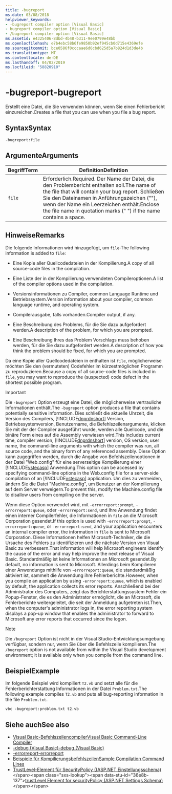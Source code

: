 ```yaml
---
title: -bugreport
ms.date: 03/08/2018
helpviewer_keywords:
- -bugreport compiler option [Visual Basic]
- bugreport compiler option [Visual Basic]
- /bugreport compiler option [Visual Basic]
ms.assetid: e4325406-8dbd-4b48-b311-9ee0799e48bb
ms.openlocfilehash: e7b4ebc58b6fe9850b92ef945cb0d715e4369efe
ms.sourcegitcommit: bce0586f0cccaae6d6cbd625d5a7b824d1d3de4b
ms.translationtype: MT
ms.contentlocale: de-DE
ms.lasthandoff: 04/02/2019
ms.locfileid: "58820910"
---
```

# <a name="-bugreport"></a><span data-ttu-id="36e8b-102">-bugreport</span><span class="sxs-lookup"><span data-stu-id="36e8b-102">-bugreport</span></span>
<span data-ttu-id="36e8b-103">Erstellt eine Datei, die Sie verwenden können, wenn Sie einen Fehlerbericht einzureichen.</span><span class="sxs-lookup"><span data-stu-id="36e8b-103">Creates a file that you can use when you file a bug report.</span></span>  
  
## <a name="syntax"></a><span data-ttu-id="36e8b-104">Syntax</span><span class="sxs-lookup"><span data-stu-id="36e8b-104">Syntax</span></span>  
  
```  
-bugreport:file  
```  
  
## <a name="arguments"></a><span data-ttu-id="36e8b-105">Argumente</span><span class="sxs-lookup"><span data-stu-id="36e8b-105">Arguments</span></span>  
  
|<span data-ttu-id="36e8b-106">Begriff</span><span class="sxs-lookup"><span data-stu-id="36e8b-106">Term</span></span>|<span data-ttu-id="36e8b-107">Definition</span><span class="sxs-lookup"><span data-stu-id="36e8b-107">Definition</span></span>|  
|---|---|  
|`file`|<span data-ttu-id="36e8b-108">Erforderlich.</span><span class="sxs-lookup"><span data-stu-id="36e8b-108">Required.</span></span> <span data-ttu-id="36e8b-109">Der Name der Datei, die den Problembericht enthalten soll.</span><span class="sxs-lookup"><span data-stu-id="36e8b-109">The name of the file that will contain your bug report.</span></span> <span data-ttu-id="36e8b-110">Schließen Sie den Dateinamen in Anführungszeichen (""), wenn der Name ein Leerzeichen enthält.</span><span class="sxs-lookup"><span data-stu-id="36e8b-110">Enclose the file name in quotation marks (" ") if the name contains a space.</span></span>|  
  
## <a name="remarks"></a><span data-ttu-id="36e8b-111">Hinweise</span><span class="sxs-lookup"><span data-stu-id="36e8b-111">Remarks</span></span>  
 <span data-ttu-id="36e8b-112">Die folgende Informationen wird hinzugefügt, um `file`:</span><span class="sxs-lookup"><span data-stu-id="36e8b-112">The following information is added to `file`:</span></span>  
  
-   <span data-ttu-id="36e8b-113">Eine Kopie aller Quellcodedateien in der Kompilierung.</span><span class="sxs-lookup"><span data-stu-id="36e8b-113">A copy of all source-code files in the compilation.</span></span>  
  
-   <span data-ttu-id="36e8b-114">Eine Liste der in der Kompilierung verwendeten Compileroptionen.</span><span class="sxs-lookup"><span data-stu-id="36e8b-114">A list of the compiler options used in the compilation.</span></span>  
  
-   <span data-ttu-id="36e8b-115">Versionsinformationen zu Compiler, common Language Runtime und Betriebssystem.</span><span class="sxs-lookup"><span data-stu-id="36e8b-115">Version information about your compiler, common language runtime, and operating system.</span></span>  
  
-   <span data-ttu-id="36e8b-116">Compilerausgabe, falls vorhanden.</span><span class="sxs-lookup"><span data-stu-id="36e8b-116">Compiler output, if any.</span></span>  
  
-   <span data-ttu-id="36e8b-117">Eine Beschreibung des Problems, für die Sie dazu aufgefordert werden.</span><span class="sxs-lookup"><span data-stu-id="36e8b-117">A description of the problem, for which you are prompted.</span></span>  
  
-   <span data-ttu-id="36e8b-118">Eine Beschreibung Ihres das Problem Vorschlags muss behoben werden, für die Sie dazu aufgefordert werden.</span><span class="sxs-lookup"><span data-stu-id="36e8b-118">A description of how you think the problem should be fixed, for which you are prompted.</span></span>  
  
 <span data-ttu-id="36e8b-119">Da eine Kopie aller Quellcodedateien in enthalten ist `file`, möglicherweise möchten Sie den (vermuteten) Codefehler im kürzestmöglichen Programm zu reproduzieren.</span><span class="sxs-lookup"><span data-stu-id="36e8b-119">Because a copy of all source-code files is included in `file`, you may want to reproduce the (suspected) code defect in the shortest possible program.</span></span>  
  
> [!IMPORTANT]
>  <span data-ttu-id="36e8b-120">Die `-bugreport` Option erzeugt eine Datei, die möglicherweise vertrauliche Informationen enthält.</span><span class="sxs-lookup"><span data-stu-id="36e8b-120">The `-bugreport` option produces a file that contains potentially sensitive information.</span></span> <span data-ttu-id="36e8b-121">Dies schließt die aktuelle Uhrzeit, die Version des Compilers, [!INCLUDE[dnprdnshort](~/includes/dnprdnshort-md.md)] Version, Betriebssystemversion, Benutzername, die Befehlszeilenargumente, klicken Sie mit der der Compiler ausgeführt wurde, werden alle Quellcode, und die binäre Form eines auf die Assembly verwiesen wird.</span><span class="sxs-lookup"><span data-stu-id="36e8b-121">This includes current time, compiler version, [!INCLUDE[dnprdnshort](~/includes/dnprdnshort-md.md)] version, OS version, user name, the command-line arguments with which the compiler was run, all source code, and the binary form of any referenced assembly.</span></span> <span data-ttu-id="36e8b-122">Diese Option kann zugegriffen werden, durch die Angabe von Befehlszeilenoptionen in der Datei "Web.config" für eine serverseitige Kompilierung einer [!INCLUDE[vstecasp](~/includes/vstecasp-md.md)] Anwendung.</span><span class="sxs-lookup"><span data-stu-id="36e8b-122">This option can be accessed by specifying command-line options in the Web.config file for a server-side compilation of an [!INCLUDE[vstecasp](~/includes/vstecasp-md.md)] application.</span></span> <span data-ttu-id="36e8b-123">Um dies zu vermeiden, ändern Sie die Datei "Machine.config", um Benutzer an der Kompilierung auf dem Server verweigern.</span><span class="sxs-lookup"><span data-stu-id="36e8b-123">To prevent this, modify the Machine.config file to disallow users from compiling on the server.</span></span>  
  
 <span data-ttu-id="36e8b-124">Wenn diese Option verwendet wird, mit `-errorreport:prompt`, `-errorreport:queue`, oder `-errorreport:send`, und Ihre Anwendung findet einen interner Compilerfehler, die Informationen in `file` an die Microsoft Corporation gesendet.</span><span class="sxs-lookup"><span data-stu-id="36e8b-124">If this option is used with `-errorreport:prompt`, `-errorreport:queue`, or `-errorreport:send`, and your application encounters an internal compiler error, the information in `file` is sent to Microsoft Corporation.</span></span> <span data-ttu-id="36e8b-125">Diese Informationen helfen Microsoft-Techniker, die die Ursache des Fehlers zu identifizieren und die nächste Version von Visual Basic zu verbessern.</span><span class="sxs-lookup"><span data-stu-id="36e8b-125">That information will help Microsoft engineers identify the cause of the error and may help improve the next release of Visual Basic.</span></span> <span data-ttu-id="36e8b-126">Standardmäßig ist keine Informationen an Microsoft gesendet.</span><span class="sxs-lookup"><span data-stu-id="36e8b-126">By default, no information is sent to Microsoft.</span></span> <span data-ttu-id="36e8b-127">Allerdings beim Kompilieren einer Anwendungs mithilfe von `-errorreport:queue`, die standardmäßig aktiviert ist, sammelt die Anwendung ihre Fehlerberichte.</span><span class="sxs-lookup"><span data-stu-id="36e8b-127">However, when you compile an application by using `-errorreport:queue`, which is enabled by default, the application collects its error reports.</span></span> <span data-ttu-id="36e8b-128">Anschließend bei der Administrator des Computers, zeigt das Berichterstattungssystem Fehler ein Popup-Fenster, die es den Administrator ermöglicht, die an Microsoft, die Fehlerberichte weitergeleitet, die seit der Anmeldung aufgetreten ist.</span><span class="sxs-lookup"><span data-stu-id="36e8b-128">Then, when the computer's administrator logs in, the error reporting system displays a pop-up window that enables the administrator to forward to Microsoft any error reports that occurred since the logon.</span></span>  
  
> [!NOTE]
>  <span data-ttu-id="36e8b-129">Die `/bugreport` Option ist nicht in der Visual Studio-Entwicklungsumgebung verfügbar, sondern nur, wenn Sie über die Befehlszeile kompilieren.</span><span class="sxs-lookup"><span data-stu-id="36e8b-129">The `/bugreport` option is not available from within the Visual Studio development environment; it is available only when you compile from the command line.</span></span>  
  
## <a name="example"></a><span data-ttu-id="36e8b-130">Beispiel</span><span class="sxs-lookup"><span data-stu-id="36e8b-130">Example</span></span>  
 <span data-ttu-id="36e8b-131">Im folgende Beispiel wird kompiliert `T2.vb` und setzt alle für die Fehlerberichterstattung Informationen in der Datei `Problem.txt`.</span><span class="sxs-lookup"><span data-stu-id="36e8b-131">The following example compiles `T2.vb` and puts all bug-reporting information in the file `Problem.txt`.</span></span>  
  
```  
vbc -bugreport:problem.txt t2.vb  
```  
  
## <a name="see-also"></a><span data-ttu-id="36e8b-132">Siehe auch</span><span class="sxs-lookup"><span data-stu-id="36e8b-132">See also</span></span>

- [<span data-ttu-id="36e8b-133">Visual Basic-Befehlszeilencompiler</span><span class="sxs-lookup"><span data-stu-id="36e8b-133">Visual Basic Command-Line Compiler</span></span>](../../../visual-basic/reference/command-line-compiler/index.md)
- [<span data-ttu-id="36e8b-134">-debug (Visual Basic)</span><span class="sxs-lookup"><span data-stu-id="36e8b-134">-debug (Visual Basic)</span></span>](../../../visual-basic/reference/command-line-compiler/debug.md)
- [<span data-ttu-id="36e8b-135">-errorreport</span><span class="sxs-lookup"><span data-stu-id="36e8b-135">-errorreport</span></span>](../../../visual-basic/reference/command-line-compiler/errorreport.md)
- [<span data-ttu-id="36e8b-136">Beispiele für Kompilierungsbefehlszeilen</span><span class="sxs-lookup"><span data-stu-id="36e8b-136">Sample Compilation Command Lines</span></span>](../../../visual-basic/reference/command-line-compiler/sample-compilation-command-lines.md)
- <span data-ttu-id="36e8b-137">[TrustLevel-Element für SecurityPolicy ((ASP.NET Einstellungsschema)](https://docs.microsoft.com/previous-versions/dotnet/netframework-4.0/as399f0x(v=vs.100))</span><span class="sxs-lookup"><span data-stu-id="36e8b-137">[trustLevel Element for securityPolicy (ASP.NET Settings Schema)](https://docs.microsoft.com/previous-versions/dotnet/netframework-4.0/as399f0x(v=vs.100))</span></span>
